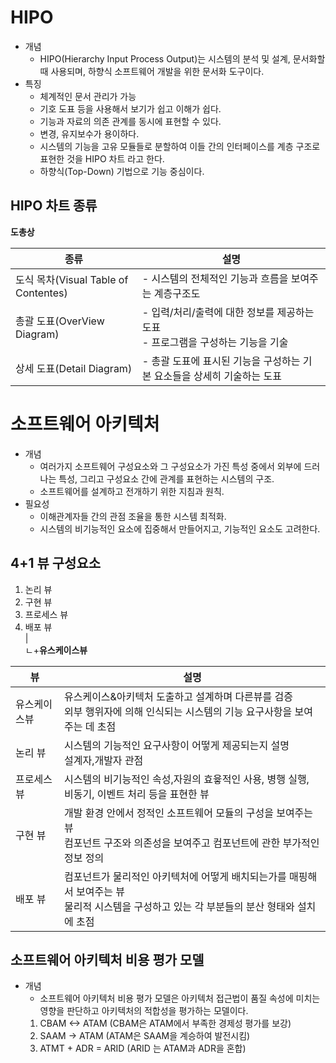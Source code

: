 # HIPO
* 개념
  * HIPO(Hierarchy Input Process Output)는 시스템의 분석 및 설계, 문서화할 때 사용되며, 하향식 소프트웨어 개발을 위한 문서화 도구이다.
* 특징
  * 체계적인 문서 관리가 가능
  * 기호 도표 등을 사용해서 보기가 쉽고 이해가 쉽다.
  * 기능과 자료의 의존 관계를 동시에 표현할 수 있다.
  * 변경, 유지보수가 용이하다.
  * 시스템의 기능을 고유 모듈들로 분할하여 이들 간의 인터페이스를 계층 구조로 표현한 것을 HIPO 차트 라고 한다.
  * 하향식(Top-Down) 기법으로 기능 중심이다.

## HIPO 차트 종류
**도총상**

| 종류 | 설명 |
|---|---|
|도식 목차(Visual Table of Contentes) | - 시스템의 전체적인 기능과 흐름을 보여주는 계층구조도|
| 총괄 도표(OverView Diagram) | - 입력/처리/출력에 대한 정보를 제공하는 도표 <br> - 프로그램을 구성하는 기능을 기술 |
| 상세 도표(Detail Diagram) | - 총괄 도표에 표시된 기능을 구성하는 기본 요소들을 상세히 기술하는 도표 |

# 소프트웨어 아키텍처
* 개념
  * 여러가지 소프트웨어 구성요소와 그 구성요소가 가진 특성 중에서 외부에 드러나는 특성, 그리고 구성요소 간에 관계를 표현하는 시스템의 구조.
  * 소프트웨어를 설계하고 전개하기 위한 지침과 원칙.
* 필요성
  * 이해관계자들 간의 관점 조율을 통한 시스템 최적화.
  * 시스템의 비기능적인 요소에 집중해서 만들어지고, 기능적인 요소도 고려한다.

## 4+1 뷰 구성요소
1. 논리 뷰
2. 구현 뷰<br>
3. 프로세스 뷰
4. 배포 뷰<br>
|<br>
ㄴ+**유스케이스뷰**

|뷰|설명|
|-------------|------------------------|
| 유스케이스뷰 | 유스케이스&아키텍처 도출하고 설계하며 다른뷰를 검증<br>외부 행위자에 의해 인식되는 시스템의 기능 요구사항을 보여주는 데 초점|
| 논리 뷰 | 시스템의 기능적인 요구사항이 어떻게 제공되는지 설명 <br> 설계자,개발자 관점 |
| 프로세스 뷰 | 시스템의 비기능적인 속성,자원의 효윻적인 사용, 병행 실행, 비동기, 이벤트 처리 등을 표현한 뷰 |
| 구현 뷰 | 개발 환경 안에서 정적인 소프트웨어 모듈의 구성을 보여주는 뷰<br> 컴포넌트 구조와 의존성을 보여주고 컴포넌트에 관한 부가적인 정보 정의 |
| 배포 뷰 | 컴포넌트가 물리적인 아키텍처에 어떻게 배치되는가를 매핑해서 보여주는 뷰 <br> 물리적 시스템을 구성하고 있는 각 부분들의 분산 형태와 설치에 초점 |


## 소프트웨어 아키텍처 비용 평가 모델
* 개념
  * 소프트웨어 아키텍처 비용 평가 모델은 아키텍처 접근법이 품질 속성에 미치는 영향을 판단하고 아키텍처의 적합성을 평가하는 모델이다.
  1. CBAM <-> ATAM (CBAM은 ATAM에서 부족한 경제성 평가를 보강)
  2. SAAM -> ATAM (ATAM은 SAAM을 계승하여 발전시킴)
  3. ATMT + ADR = ARID (ARID 는 ATAM과 ADR을 혼합)




